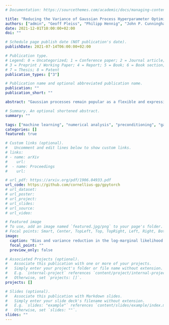 ```yaml
---
# Documentation: https://sourcethemes.com/academic/docs/managing-content/

title: "Reducing the Variance of Gaussian Process Hyperparameter Optimization with Preconditioning"
authors: ["admin", "Geoff Pleiss", "Philipp Hennig", "John P. Cunningham", "Jacob R. Gardner"]
date: 2021-12-01T10:00:00+02:00
doi: ""

# Schedule page publish date (NOT publication's date).
publishDate: 2021-07-14T06:00:00+02:00

# Publication type.
# Legend: 0 = Uncategorized; 1 = Conference paper; 2 = Journal article;
# 3 = Preprint / Working Paper; 4 = Report; 5 = Book; 6 = Book section;
# 7 = Thesis; 8 = Patent
publication_types: ["3"]

# Publication name and optional abbreviated publication name.
publication: ""
publication_short: ""

abstract: "Gaussian processes remain popular as a flexible and expressive model class, but the computational cost of kernel hyperparameter optimization stands as a major limiting factor to their scaling and broader adoption. Recent work has made great strides combining stochastic estimation with iterative numerical techniques, essentially boiling down GP inference to the cost of (many) matrix-vector multiplies. Preconditioning -- a highly effective step for any iterative method involving matrix-vector multiplication -- can be used to accelerate convergence and thus reduce bias in hyperparameter optimization. Here, we prove that preconditioning has an additional benefit that has been previously unexplored. It not only reduces the bias of the $\\log$-marginal likelihood estimator and its derivatives, but it also simultaneously can reduce variance at essentially negligible cost. We leverage this result to derive sample-efficient algorithms for GP hyperparameter optimization requiring as few as $\\mathcal{O}(\\log(\\varepsilon^{-1}))$ instead of $\\mathcal{O}(\\varepsilon^{-2})$ samples to achieve error $\\varepsilon$. Our theoretical results enable provably efficient and scalable optimization of kernel hyperparameters, which we validate empirically on a set of large-scale benchmark problems. There, variance reduction via preconditioning results in an order of magnitude speedup in hyperparameter optimization of exact GPs."

# Summary. An optional shortened abstract.
summary: ""

tags: ["machine learning", "numerical analysis", "preconditioning", "gaussian processes"]
categories: []
featured: true

# Custom links (optional).
#   Uncomment and edit lines below to show custom links.
# links:
# - name: arXiv
#    url: 
#  - name: Proceedings
#    url:

# url_pdf: https://arxiv.org/pdf/1906.04933.pdf
url_code: https://github.com/cornellius-gp/gpytorch
# url_dataset:
# url_poster:
# url_project:
# url_slides: 
# url_source:
# url_video: 

# Featured image
# To use, add an image named `featured.jpg/png` to your page's folder.
# Focal points: Smart, Center, TopLeft, Top, TopRight, Left, Right, BottomLeft, Bottom, BottomRight.
image:
  caption: "Bias and variance reduction in the log-marginal likelihood and its derivatives via preconditioning."
  focal_point: ""
  preview_only: false

# Associated Projects (optional).
#   Associate this publication with one or more of your projects.
#   Simply enter your project's folder or file name without extension.
#   E.g. `internal-project` references `content/project/internal-project/index.md`.
#   Otherwise, set `projects: []`.
projects: []

# Slides (optional).
#   Associate this publication with Markdown slides.
#   Simply enter your slide deck's filename without extension.
#   E.g. `slides: "example"` references `content/slides/example/index.md`.
#   Otherwise, set `slides: ""`.
slides: ""
---
```

